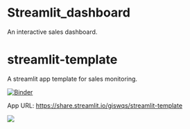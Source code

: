 # Streamlit_dashboard
An interactive sales dashboard. 
# streamlit-template

A streamlit app template for sales monitoring.

[![Binder](https://mybinder.org/badge_logo.svg)](https://mybinder.org/v2/gh/giswqs/streamlit-template/master?urlpath=proxy/8501/)

App URL: [<https://share.streamlit.io/giswqs/streamlit-template>](https://share.streamlit.io/elmehdi9/streamlit_dashboard/main/app.py)

![](https://i.imgur.com/xd64mCi.png)
